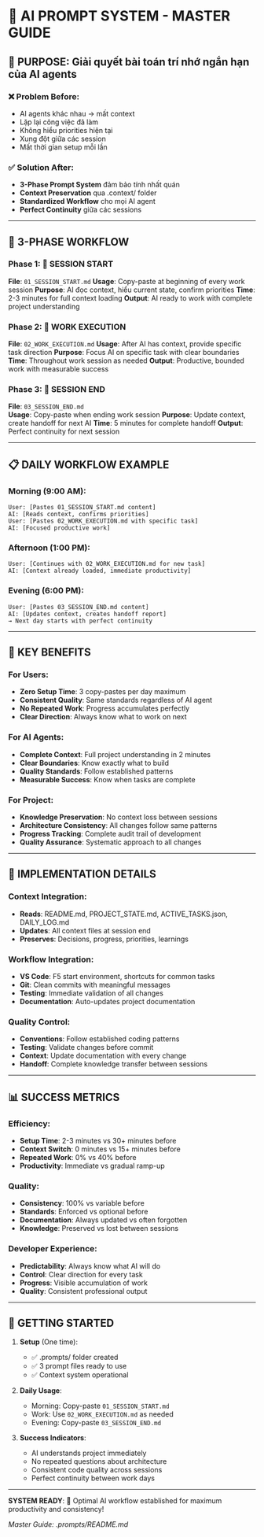 # 🧠 AI PROMPT SYSTEM - MASTER GUIDE

## 🎯 PURPOSE: Giải quyết bài toán trí nhớ ngắn hạn của AI agents

### ❌ Problem Before:
- AI agents khác nhau → mất context
- Lặp lại công việc đã làm
- Không hiểu priorities hiện tại
- Xung đột giữa các session
- Mất thời gian setup mỗi lần

### ✅ Solution After:
- **3-Phase Prompt System** đảm bảo tính nhất quán
- **Context Preservation** qua .context/ folder
- **Standardized Workflow** cho mọi AI agent
- **Perfect Continuity** giữa các sessions

---

## 🔄 3-PHASE WORKFLOW

### Phase 1: 🚀 SESSION START
**File**: `01_SESSION_START.md`
**Usage**: Copy-paste at beginning of every work session
**Purpose**: AI đọc context, hiểu current state, confirm priorities
**Time**: 2-3 minutes for full context loading
**Output**: AI ready to work with complete project understanding

### Phase 2: 💼 WORK EXECUTION  
**File**: `02_WORK_EXECUTION.md`
**Usage**: After AI has context, provide specific task direction
**Purpose**: Focus AI on specific task with clear boundaries
**Time**: Throughout work session as needed
**Output**: Productive, bounded work with measurable success

### Phase 3: 🏁 SESSION END
**File**: `03_SESSION_END.md`  
**Usage**: Copy-paste when ending work session
**Purpose**: Update context, create handoff for next AI
**Time**: 5 minutes for complete handoff
**Output**: Perfect continuity for next session

---

## 📋 DAILY WORKFLOW EXAMPLE

### Morning (9:00 AM):
```
User: [Pastes 01_SESSION_START.md content]
AI: [Reads context, confirms priorities]
User: [Pastes 02_WORK_EXECUTION.md with specific task]
AI: [Focused productive work]
```

### Afternoon (1:00 PM):
```
User: [Continues with 02_WORK_EXECUTION.md for new task]
AI: [Context already loaded, immediate productivity]
```

### Evening (6:00 PM):
```
User: [Pastes 03_SESSION_END.md content]
AI: [Updates context, creates handoff report]
→ Next day starts with perfect continuity
```

---

## 🎯 KEY BENEFITS

### For Users:
- **Zero Setup Time**: 3 copy-pastes per day maximum
- **Consistent Quality**: Same standards regardless of AI agent
- **No Repeated Work**: Progress accumulates perfectly
- **Clear Direction**: Always know what to work on next

### For AI Agents:
- **Complete Context**: Full project understanding in 2 minutes
- **Clear Boundaries**: Know exactly what to build
- **Quality Standards**: Follow established patterns
- **Measurable Success**: Know when tasks are complete

### For Project:
- **Knowledge Preservation**: No context loss between sessions
- **Architecture Consistency**: All changes follow same patterns
- **Progress Tracking**: Complete audit trail of development
- **Quality Assurance**: Systematic approach to all changes

---

## 🔧 IMPLEMENTATION DETAILS

### Context Integration:
- **Reads**: README.md, PROJECT_STATE.md, ACTIVE_TASKS.json, DAILY_LOG.md
- **Updates**: All context files at session end
- **Preserves**: Decisions, progress, priorities, learnings

### Workflow Integration:
- **VS Code**: F5 start environment, shortcuts for common tasks
- **Git**: Clean commits with meaningful messages
- **Testing**: Immediate validation of all changes
- **Documentation**: Auto-updates project documentation

### Quality Control:
- **Conventions**: Follow established coding patterns
- **Testing**: Validate changes before commit
- **Context**: Update documentation with every change
- **Handoff**: Complete knowledge transfer between sessions

---

## 📊 SUCCESS METRICS

### Efficiency:
- **Setup Time**: 2-3 minutes vs 30+ minutes before
- **Context Switch**: 0 minutes vs 15+ minutes before
- **Repeated Work**: 0% vs 40% before
- **Productivity**: Immediate vs gradual ramp-up

### Quality:
- **Consistency**: 100% vs variable before
- **Standards**: Enforced vs optional before
- **Documentation**: Always updated vs often forgotten
- **Knowledge**: Preserved vs lost between sessions

### Developer Experience:
- **Predictability**: Always know what AI will do
- **Control**: Clear direction for every task
- **Progress**: Visible accumulation of work
- **Quality**: Consistent professional output

---

## 🚀 GETTING STARTED

1. **Setup** (One time):
   - ✅ .prompts/ folder created
   - ✅ 3 prompt files ready to use
   - ✅ Context system operational

2. **Daily Usage**:
   - Morning: Copy-paste `01_SESSION_START.md`
   - Work: Use `02_WORK_EXECUTION.md` as needed
   - Evening: Copy-paste `03_SESSION_END.md`

3. **Success Indicators**:
   - AI understands project immediately
   - No repeated questions about architecture
   - Consistent code quality across sessions
   - Perfect continuity between work days

---

**SYSTEM READY**: 🎯 Optimal AI workflow established for maximum productivity and consistency!

*Master Guide: .prompts/README.md*